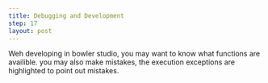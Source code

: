 ```yaml
---
title: Debugging and Development
step: 17
layout: post
---
```


Weh developing in bowler studio, you may want to know what functions are availible. you may also make mistakes, the execution exceptions are highlighted to point out mistakes.

<script src="https://gist.github.com/madhephaestus/919e820ab39d2b17fec73676295df36d.js"></script>